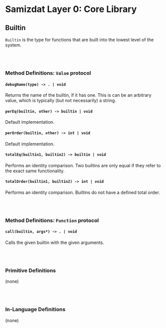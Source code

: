 Samizdat Layer 0: Core Library
==============================

Builtin
-------

`Builtin` is the type for functions that are built into the lowest level
of the system.


<br><br>
### Method Definitions: `Value` protocol

#### `debugName(type) -> . | void`

Returns the name of the builtin, if it has one. This is can be
an arbitrary value, which is typically (but not necessarily) a string.

#### `perEq(builtin, other) -> builtin | void`

Default implementation.

#### `perOrder(builtin, other) -> int | void`

Default implementation.

#### `totalEq(builtin1, builtin2) -> builtin | void`

Performs an identity comparison. Two builtins are only equal if they
refer to the exact same functionality.

#### `totalOrder(builtin1, builtin2) -> int | void`

Performs an identity comparison. Builtins do not have a defined total
order.


<br><br>
### Method Definitions: `Function` protocol

#### `call(builtin, args*) -> . | void`

Calls the given builtin with the given arguments.


<br><br>
### Primitive Definitions

(none)


<br><br>
### In-Language Definitions

(none)
